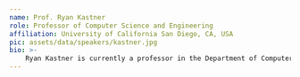 ```yaml
---
name: Prof. Ryan Kastner
role: Professor of Computer Science and Engineering 
affiliation: University of California San Diego, CA, USA
pic: assets/data/speakers/kastner.jpg
bio: >-
    Ryan Kastner is currently a professor in the Department of Computer Science and Engineering at the University of California, San Diego. He received a PhD in Computer Science at UCLA, a masters degree (MS) in engineering and bachelor degrees (BS) in both Electrical Engineering and Computer Engineering, all from Northwestern University. He leads the Kastner Research Group whose current research interests fall into three areas: hardware acceleration, hardware security, and remote sensing. He is the co-director of the Wireless Embedded Systems Master of Advanced Studies Program. He also co-directs the Engineers for Exploration Program.
---
```

